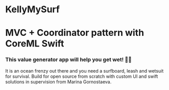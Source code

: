 # KellyMySurf

# MVC + Coordinator pattern with CoreML Swift 
### This value generator app will help you get wet! 🤙🏽
It is an ocean frenzy out there and you need a surfboard, leash and wetsuit for survival.
Build for open source from scratch with custom UI and swift solutions in supervision from Marina Gornostaeva.

